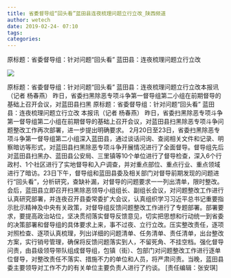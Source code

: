 ```yaml
---
title: 省委督导组“回头看”蓝田县连夜梳理问题立行立改_陕西频道
author: wetech
date: 2019-02-24- 07:10
tags: 
categories: 
---
```

原标题：省委督导组：针对问题“回头看” 蓝田县：连夜梳理问题立行立改
<!-- more -->
                
<img align="center" border="0" src="http://p2.ifengimg.com/a/2016/0810/204c433878d5cf9size1_w16_h16.png" />
                
            
原标题：省委督导组：针对问题“回头看” 蓝田县：连夜梳理问题立行立改本报讯（记者 杨春燕） 昨日，省委扫黑除恶专项斗争第一督导组第二小组在前期督导的基础上召开会议，对蓝田县扫黑
原标题：省委督导组：针对问题“回头看” 蓝田县：连夜梳理问题立行立改
本报讯（记者 杨春燕） 昨日，省委扫黑除恶专项斗争第一督导组第二小组在前期督导的基础上召开会议，对蓝田县扫黑除恶专项斗争问题整改工作再次部署，进一步提出明确要求。
2月20日至23日，省委扫黑除恶专项斗争第一督导组第二小组深入蓝田县，通过谈话问询、查阅相关文件和记录、明察暗访等形式，对蓝田县扫黑除恶专项斗争开展情况进行了全面督导。督导组先后对蓝田县扫黑办、蓝田县公安局、三里镇等10个单位进行了督导检查，深入6个行政村、1个社区进行了实地督导和入户调查，并对重点部位、重点行业、重点领域进行了暗访。23日下午，督导组和蓝田县委及相关部门对督导前期发现的问题进行“回头看”，分析研究，查缺补漏，对督导的问题要求一一列出清单，限时整改。
会后，蓝田县立即召开扫黑除恶领导小组组长、副组长会议，对问题整改工作进行认真研究部署，并连夜召开县委常委扩大会议，认真组织学习习近平总书记重要指示批示精神及中央有关政策，对督导组反馈问题整改工作进行了专题部署。部署要求，要提高政治站位，坚决贯彻落实督导反馈意见，切实把思想和行动统一到省委的决策部署和督导组的具体要求上来，事不过夜、立行立改。压实整改责任，逐项对照检查、逐项认真梳理，列出详细的问题清单、任务清单、责任清单，出台整改方案，实行销号管理，确保将反馈问题落实到人，不留死角、不挂空档。强化督导问责，由县级领导带队组成督导组，包镇（街）、包部门对问题整改工作进行逐单位督导，对整改责任不落实、措施不力的单位和人员，将严肃问责。当晚，蓝田县委主要领导对工作不力的有关单位主要负责人进行了约谈。
[责任编辑：张安琪]
            
